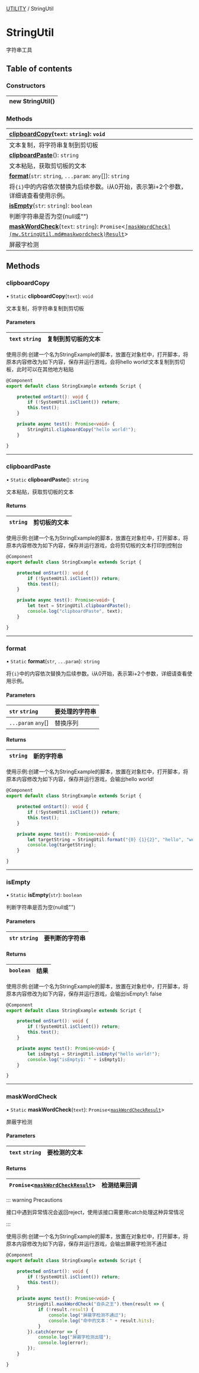 [UTILITY](../groups/Core.UTILITY.md) / StringUtil

# StringUtil <Badge type="tip" text="Class" /> <Score text="StringUtil" />

<p class="content-big"> 字符串工具 </p>

## Table of contents

### Constructors <Score text="Constructors" /> 
| **new StringUtil**()  |
| :----- |

### Methods <Score text="Methods" /> 
| **[clipboardCopy](mw.StringUtil.md#clipboardcopy)**(`text`: `string`): `void`  |
| :-----|
| 文本复制，将字符串复制到剪切板|
| **[clipboardPaste](mw.StringUtil.md#clipboardpaste)**(): `string`  |
| 文本粘贴，获取剪切板的文本|
| **[format](mw.StringUtil.md#format)**(`str`: `string`, `...param`: `any`[]): `string`  |
| 将`{i}`中的内容依次替换为后续参数。i从0开始，表示第i+2个参数，详细请查看使用示例。|
| **[isEmpty](mw.StringUtil.md#isempty)**(`str`: `string`): `boolean`  |
| 判断字符串是否为空(null或"")|
| **[maskWordCheck](mw.StringUtil.md#maskwordcheck)**(`text`: `string`): `Promise`<[`[maskWordCheck](mw.StringUtil.md#maskwordcheck)Result`](../modules/Core.mw.md#maskwordcheckresult)\>  |
| 屏蔽字检测|

## Methods

### clipboardCopy <Score text="clipboardCopy" /> 

• `Static` **clipboardCopy**(`text`): `void` <Badge type="tip" text="client" />

文本复制，将字符串复制到剪切板

#### Parameters

| `text` `string` | 复制到剪切板的文本 |
| :------ | :------ |



<p style="font-size: 14px;"> 使用示例:创建一个名为StringExample的脚本，放置在对象栏中，打开脚本，将原本内容修改为如下内容，保存并运行游戏，会将hello world!文本复制到剪切板，此时可以在其他地方粘贴 </p>

```ts
@Component
export default class StringExample extends Script {

    protected onStart(): void {
        if (!SystemUtil.isClient()) return;
        this.test();
    }

    private async test(): Promise<void> {
        StringUtil.clipboardCopy("hello world!");
    }

}
```

___

### clipboardPaste <Score text="clipboardPaste" /> 

• `Static` **clipboardPaste**(): `string` <Badge type="tip" text="client" />

文本粘贴，获取剪切板的文本

#### Returns

| `string` | 剪切板的文本 |
| :------ | :------ |


<p style="font-size: 14px;"> 使用示例:创建一个名为StringExample的脚本，放置在对象栏中，打开脚本，将原本内容修改为如下内容，保存并运行游戏，会将剪切板的文本打印到控制台 </p>

```ts
@Component
export default class StringExample extends Script {

    protected onStart(): void {
        if (!SystemUtil.isClient()) return;
        this.test();
    }

    private async test(): Promise<void> {
        let text = StringUtil.clipboardPaste();
        console.log("clipboardPaste", text);
    }

}
```

___

### format <Score text="format" /> 

• `Static` **format**(`str`, `...param`): `string` 

将`{i}`中的内容依次替换为后续参数。i从0开始，表示第i+2个参数，详细请查看使用示例。

#### Parameters

| `str` `string` |  要处理的字符串 |
| :------ | :------ |
| `...param` `any`[] |  替换序列 |

#### Returns

| `string` | 新的字符串 |
| :------ | :------ |


<p style="font-size: 14px;"> 使用示例:创建一个名为StringExample的脚本，放置在对象栏中，打开脚本，将原本内容修改为如下内容，保存并运行游戏，会输出hello world! </p>

```ts
@Component
export default class StringExample extends Script {

    protected onStart(): void {
        if (!SystemUtil.isClient()) return;
        this.test();
    }

    private async test(): Promise<void> {
        let targetString = StringUtil.format("{0} {1}{2}", "hello", "world", "!");
        console.log(targetString);
    }

}
```

___

### isEmpty <Score text="isEmpty" /> 

• `Static` **isEmpty**(`str`): `boolean` 

判断字符串是否为空(null或"")

#### Parameters

| `str` `string` |  要判断的字符串 |
| :------ | :------ |

#### Returns

| `boolean` | 结果 |
| :------ | :------ |


<p style="font-size: 14px;"> 使用示例:创建一个名为StringExample的脚本，放置在对象栏中，打开脚本，将原本内容修改为如下内容，保存并运行游戏，会输出isEmpty1: false </p>

```ts
@Component
export default class StringExample extends Script {

    protected onStart(): void {
        if (!SystemUtil.isClient()) return;
        this.test();
    }

    private async test(): Promise<void> {
        let isEmpty1 = StringUtil.isEmpty("hello world!");
        console.log("isEmpty1: " + isEmpty1);
    }

}
```

___

### maskWordCheck <Score text="maskWordCheck" /> 

• `Static` **maskWordCheck**(`text`): `Promise`<[`maskWordCheckResult`](../modules/Core.mw.md#maskwordcheckresult)\> 

屏蔽字检测

#### Parameters

| `text` `string` |  要检测的文本 |
| :------ | :------ |

#### Returns

| `Promise`<[`maskWordCheckResult`](../modules/Core.mw.md#maskwordcheckresult)\> | 检测结果回调 |
| :------ | :------ |


::: warning Precautions

接口中遇到异常情况会返回reject，使用该接口需要用catch处理这种异常情况

:::

<p style="font-size: 14px;"> 使用示例:创建一个名为StringExample的脚本，放置在对象栏中，打开脚本，将原本内容修改为如下内容，保存并运行游戏，会输出屏蔽字检测不通过 </p>

```ts
@Component
export default class StringExample extends Script {

    protected onStart(): void {
        if (!SystemUtil.isClient()) return;
        this.test();
    }

    private async test(): Promise<void> {
        StringUtil.maskWordCheck("自杀之王").then(result => {
            if (!result.result) {
                console.log("屏蔽字检测不通过");
                console.log("命中的文本：" + result.hits);
            }
        }).catch(error => {
            console.log("屏蔽字检测出错");
            console.log(error);
        });
    }

}
```
